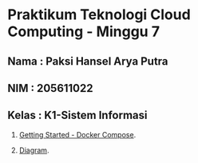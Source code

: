Praktikum Teknologi Cloud Computing - Minggu 7
=====================

Nama : Paksi Hansel Arya Putra
--------
NIM : 205611022
--------
Kelas  : K1-Sistem Informasi
--------

1. [Getting Started - Docker Compose](https://github.com/paksihansel/tekn-cloud-computing/blob/master/minggu-08/docker-compose.md).

2. [Diagram](https://github.com/paksihansel/tekn-cloud-computing/blob/master/minggu-08/Diagram.md).